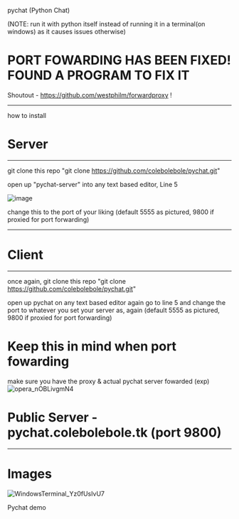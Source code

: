 pychat (Python Chat)

(NOTE: run it with python itself instead of running it in a terminal(on windows) as it causes issues otherwise)


# PORT FOWARDING HAS BEEN FIXED! FOUND A PROGRAM TO FIX IT 

Shoutout - https://github.com/westphilm/forwardproxy !

---

how to install


# Server
---
git clone this repo "git clone https://github.com/colebolebole/pychat.git"

open up "pychat-server" into any text based editor, Line 5


![image](https://user-images.githubusercontent.com/88512222/231636969-da004ad2-efb0-4892-a80e-6074b7cea476.png)

change this to the port of your liking (default 5555 as pictured, 9800 if proxied for port forwarding)



---

# Client

---

once again, git clone this repo "git clone https://github.com/colebolebole/pychat.git"

open up pychat on any text based editor 
again go to line 5 and change the port to whatever you set your server as, again (default 5555 as pictured, 9800 if proxied for port forwarding) 

# Keep this in mind when port fowarding

make sure you have the proxy & actual pychat server fowarded (exp)
![opera_nOBLivgmN4](https://user-images.githubusercontent.com/88512222/231716907-4b5696c2-707c-49e2-a0c6-a4d049d8bbce.png)

# Public Server - pychat.colebolebole.tk (port 9800)
---

# Images

![WindowsTerminal_Yz0fUsIvU7](https://user-images.githubusercontent.com/88512222/231637536-1afdb4a6-c4ca-48d9-9489-d84bd8ebd816.png)

Pychat demo

